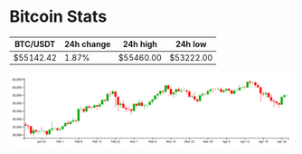 # Bitcoin Stats

BTC/USDT|24h change|24h high|24h low|
|---|---|---|---|
|$55142.42|1.87%|$55460.00|$53222.00|

<img src="./chart.svg">
